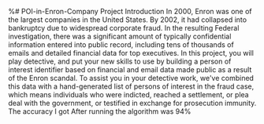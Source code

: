 %# POI-in-Enron-Company
Project Introduction
In 2000, Enron was one of the largest companies in the United States.
By 2002, it had collapsed into bankruptcy due to widespread corporate fraud. 
In the resulting Federal investigation, there was a significant amount of typically confidential information entered into public record,
including tens of thousands of emails and detailed financial data for top executives.
In this project, you will play detective, and put your new skills to use by building a person of interest identifier based on financial and
email data made public as a result of the Enron scandal.
To assist you in your detective work, we've combined this data with a hand-generated list of persons of interest in the fraud case, which 
means individuals who were indicted, reached a settlement, or plea deal with the government, or testified in exchange for prosecution 
immunity.
The accuracy I got After running the algorithm was 94%
